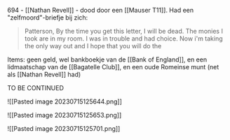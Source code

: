 694 - [[Nathan Revell]] - dood door een [[Mauser T11]].
Had een "zelfmoord"-briefje bij zich:
> Patterson,
> By the time you get this letter, I will be dead.
> The monies I took are in my room. I was
> in trouble and had choice. Now i'm taking the
> only way out and I hope that you will do the
  
Items: geen geld, wel bankboekje van de [[Bank of England]], en een lidmaatschap van de [[Bagatelle Club]], en een oude Romeinse munt (net als [[Nathan Revell]] had)

TO BE CONTINUED

![[Pasted image 20230715125644.png]]

![[Pasted image 20230715125653.png]]

![[Pasted image 20230715125701.png]]